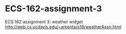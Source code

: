 # ECS-162-assignment-3
ECS 162 assignment 3: weather widget http://web.cs.ucdavis.edu/~amenta/s19/weatherAssn.html
